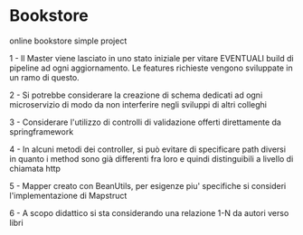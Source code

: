 # Bookstore
online bookstore simple project

1 - Il Master viene lasciato in uno stato iniziale per vitare EVENTUALI build di pipeline ad ogni aggiornamento. Le features richieste vengono sviluppate in un ramo di questo.

2 - Si potrebbe considerare la creazione di schema dedicati ad ogni microservizio di modo da non interferire negli sviluppi di altri colleghi

3 - Considerare l'utilizzo di controlli di validazione offerti direttamente da springframework

4 - In alcuni metodi dei controller, si può evitare di specificare path diversi in quanto i method sono già differenti fra loro e quindi distinguibili a livello di chiamata http

5 - Mapper creato con BeanUtils, per esigenze piu' specifiche si consideri l'implementazione di Mapstruct

6 - A scopo didattico si sta considerando una relazione 1-N da autori verso libri